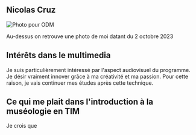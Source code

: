 ## Nicolas Cruz

![Photo pour ODM](https://github.com/PerformX2/H24_V11_inspirations_CRUZ/assets/143363153/70e8138f-871c-4a58-a3ad-a83e8e71d5ed)

Au-dessus on retrouve une photo de moi datant du 2 octobre 2023

## Intérêts dans le multimedia 
Je suis particulièrement intéressé par l'aspect audiovisuel du programme. Je désir vraiment innover grâce à ma créativité et ma passion. Pour cette raison, je vais continuer mes études après cette technique.

## Ce qui me plait dans l'introduction à la muséologie en TIM

Je crois que 
